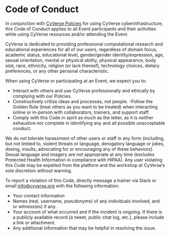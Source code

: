 # Code of Conduct

In conjunction with [CyVerse Policies](https://cyverse.org/policies) for using CyVerse cyberinfrastructure, this Code of Conduct applies to all Event participants and their activities while using CyVerse resources and/or attending the Event.

CyVerse is dedicated to providing professional computational research and educational experiences for all of our users, regardless of domain focus, academic status, educational level, gender/gender identity/expression, age, sexual orientation, mental or physical ability, physical appearance, body size, race, ethnicity, religion (or lack thereof), technology choices, dietary preferences, or any other personal characteristic.

When using CyVerse or participating at an Event, we expect you to:

- Interact with others and use CyVerse professionally and ethically by complying with our Policies.
- Constructively critize ideas and processes, not people.
-Follow the Golden Rule (treat others as you want to be treated) when interacting online or in-person with collaborators, trainers, and support staff.
- Comply with this Code in spirit as much as the letter, as it is neither exhaustive nor complete in identifying any and all possible unacceptable conduct.

We do not tolerate harassment of other users or staff in any form (including, but not limited to, violent threats or language, derogatory language or jokes, doxing, insults, advocating for or encouraging any of these behaviors). Sexual language and imagery are not appropriate at any time (excludes Protected Health Information in compliance with HIPAA). Any user violating this Code may be expelled from the platform and the workshop at CyVerse’s sole discretion without warning.

To report a violation of this Code, directly message a trainer via Slack or email info@cyverse.org with the following information:

- Your contact information
- Names (real, username, pseudonyms) of any individuals involved, and or witness(es) if any.
- Your account of what occurred and if the incident is ongoing. If there is a publicly available record (a tweet, public chat log, etc.), please include a link or attachment.
- Any additional information that may be helpful in resolving the issue.